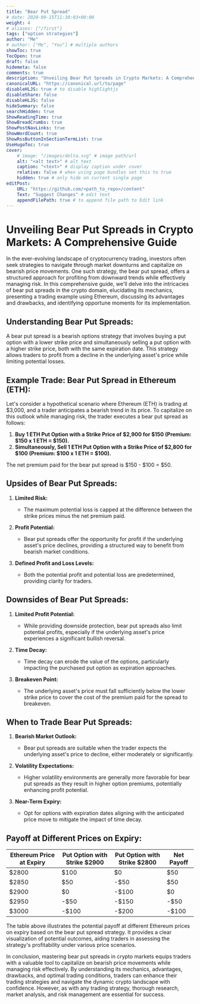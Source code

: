 ```yaml
---
title: "Bear Put Spread"
# date: 2020-09-15T11:30:03+00:00
weight: 4
# aliases: ["/first"]
tags: ["option strategies"]
author: "Me"
# author: ["Me", "You"] # multiple authors
showToc: true
TocOpen: true
draft: false
hidemeta: false
comments: true
description: "Unveiling Bear Put Spreads in Crypto Markets: A Comprehensive Guide"
canonicalURL: "https://canonical.url/to/page"
disableHLJS: true # to disable highlightjs
disableShare: false
disableHLJS: false
hideSummary: false
searchHidden: true
ShowReadingTime: true
ShowBreadCrumbs: true
ShowPostNavLinks: true
ShowWordCount: true
ShowRssButtonInSectionTermList: true
UseHugoToc: true
cover:
    # image: "/images/delta.svg" # image path/url
    alt: "<alt text>" # alt text
    caption: "<text>" # display caption under cover
    relative: false # when using page bundles set this to true
    hidden: true # only hide on current single page
editPost:
    URL: "https://github.com/<path_to_repo>/content"
    Text: "Suggest Changes" # edit text
    appendFilePath: true # to append file path to Edit link
---
```


# Unveiling Bear Put Spreads in Crypto Markets: A Comprehensive Guide

In the ever-evolving landscape of cryptocurrency trading, investors often seek strategies to navigate through market downturns and capitalize on bearish price movements. One such strategy, the bear put spread, offers a structured approach for profiting from downward trends while effectively managing risk. In this comprehensive guide, we'll delve into the intricacies of bear put spreads in the crypto domain, elucidating its mechanics, presenting a trading example using Ethereum, discussing its advantages and drawbacks, and identifying opportune moments for its implementation.

## Understanding Bear Put Spreads:

A bear put spread is a bearish options strategy that involves buying a put option with a lower strike price and simultaneously selling a put option with a higher strike price, both with the same expiration date. This strategy allows traders to profit from a decline in the underlying asset's price while limiting potential losses.

## Example Trade: Bear Put Spread in Ethereum (ETH):

Let's consider a hypothetical scenario where Ethereum (ETH) is trading at $3,000, and a trader anticipates a bearish trend in its price. To capitalize on this outlook while managing risk, the trader executes a bear put spread as follows:

1. **Buy 1 ETH Put Option with a Strike Price of $2,900 for $150 (Premium: $150 x 1 ETH = $150).**
2. **Simultaneously, Sell 1 ETH Put Option with a Strike Price of $2,800 for $100 (Premium: $100 x 1 ETH = $100).**

The net premium paid for the bear put spread is $150 - $100 = $50.

## Upsides of Bear Put Spreads:

1. **Limited Risk:**
   - The maximum potential loss is capped at the difference between the strike prices minus the net premium paid.
  
2. **Profit Potential:**
   - Bear put spreads offer the opportunity for profit if the underlying asset's price declines, providing a structured way to benefit from bearish market conditions.
  
3. **Defined Profit and Loss Levels:**
   - Both the potential profit and potential loss are predetermined, providing clarity for traders.

## Downsides of Bear Put Spreads:

1. **Limited Profit Potential:**
   - While providing downside protection, bear put spreads also limit potential profits, especially if the underlying asset's price experiences a significant bullish reversal.
  
2. **Time Decay:**
   - Time decay can erode the value of the options, particularly impacting the purchased put option as expiration approaches.

3. **Breakeven Point:**
   - The underlying asset's price must fall sufficiently below the lower strike price to cover the cost of the premium paid for the spread to breakeven.

## When to Trade Bear Put Spreads:

1. **Bearish Market Outlook:**
   - Bear put spreads are suitable when the trader expects the underlying asset's price to decline, either moderately or significantly.
  
2. **Volatility Expectations:**
   - Higher volatility environments are generally more favorable for bear put spreads as they result in higher option premiums, potentially enhancing profit potential.

3. **Near-Term Expiry:**
   - Opt for options with expiration dates aligning with the anticipated price move to mitigate the impact of time decay.

## Payoff at Different Prices on Expiry:

| Ethereum Price at Expiry | Put Option with Strike $2900 | Put Option with Strike $2800 | Net Payoff |
|--------------------------|-------------------------------|-------------------------------|------------|
| $2800                    | $100                          | $0                            | $50         |
| $2850                    | $50                           | -$50                         | $50         |
| $2900                    | $0                            | -$100                        | $0          |
| $2950                    | -$50                          | -$150                        | -$50       |
| $3000                    | -$100                         | -$200                        | -$100      |

The table above illustrates the potential payoff at different Ethereum prices on expiry based on the bear put spread strategy. It provides a clear visualization of potential outcomes, aiding traders in assessing the strategy's profitability under various price scenarios.

In conclusion, mastering bear put spreads in crypto markets equips traders with a valuable tool to capitalize on bearish price movements while managing risk effectively. By understanding its mechanics, advantages, drawbacks, and optimal trading conditions, traders can enhance their trading strategies and navigate the dynamic crypto landscape with confidence. However, as with any trading strategy, thorough research, market analysis, and risk management are essential for success.
